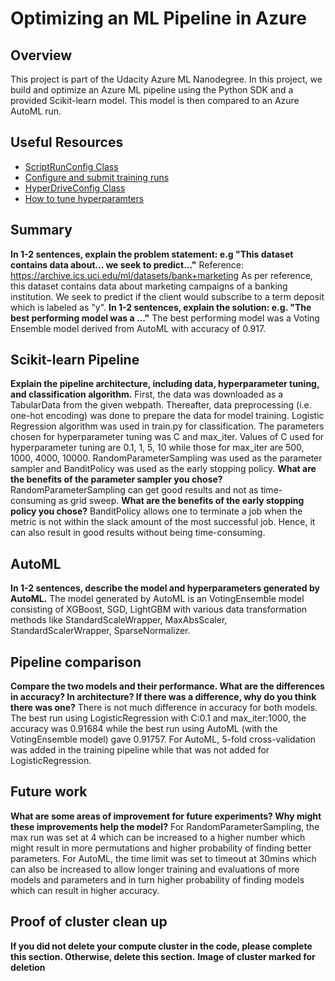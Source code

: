 # Optimizing an ML Pipeline in Azure

## Overview
This project is part of the Udacity Azure ML Nanodegree.
In this project, we build and optimize an Azure ML pipeline using the Python SDK and a provided Scikit-learn model.
This model is then compared to an Azure AutoML run.

## Useful Resources
- [ScriptRunConfig Class](https://docs.microsoft.com/en-us/python/api/azureml-core/azureml.core.scriptrunconfig?view=azure-ml-py)
- [Configure and submit training runs](https://docs.microsoft.com/en-us/azure/machine-learning/how-to-set-up-training-targets)
- [HyperDriveConfig Class](https://docs.microsoft.com/en-us/python/api/azureml-train-core/azureml.train.hyperdrive.hyperdriveconfig?view=azure-ml-py)
- [How to tune hyperparamters](https://docs.microsoft.com/en-us/azure/machine-learning/how-to-tune-hyperparameters)


## Summary
**In 1-2 sentences, explain the problem statement: e.g "This dataset contains data about... we seek to predict..."**
Reference: https://archive.ics.uci.edu/ml/datasets/bank+marketing
As per reference, this dataset contains data about marketing campaigns of a banking institution. We seek to predict if the client would subscribe to a term deposit which is labeled as "y".
**In 1-2 sentences, explain the solution: e.g. "The best performing model was a ..."**
The best performing model was a Voting Ensemble model derived from AutoML with accuracy of 0.917.
## Scikit-learn Pipeline
**Explain the pipeline architecture, including data, hyperparameter tuning, and classification algorithm.**
First, the data was downloaded as a TabularData from the given webpath. Thereafter, data preprocessing (i.e. one-hot encoding) was done to prepare the data for model training. Logistic Regression algorithm was used in train.py for classification. The parameters chosen for hyperparameter tuning was C and max_iter. Values of C used for hyperparameter tuning are 0.1, 1, 5, 10 while those for max_iter are 500, 1000, 4000, 10000. RandomParameterSampling was used as the parameter sampler and BanditPolicy was used as the early stopping policy. 
**What are the benefits of the parameter sampler you chose?**
RandomParameterSampling can get good results and not as time-consuming as grid sweep.
**What are the benefits of the early stopping policy you chose?**
BanditPolicy allows one to terminate a job when the metric is not within the slack amount of the most successful job. Hence, it can also result in good results without being time-consuming.
## AutoML
**In 1-2 sentences, describe the model and hyperparameters generated by AutoML.**
The model generated by AutoML is an VotingEnsemble model consisting of XGBoost, SGD, LightGBM with various data transformation methods like StandardScaleWrapper, MaxAbsScaler, StandardScalerWrapper, SparseNormalizer.
## Pipeline comparison
**Compare the two models and their performance. What are the differences in accuracy? In architecture? If there was a difference, why do you think there was one?**
There is not much difference in accuracy for both models. The best run using LogisticRegression with C:0.1 and max_iter:1000, the accuracy was 0.91684 while the best run using AutoML (with the VotingEnsemble model) gave 0.91757. For AutoML, 5-fold cross-validation was added in the training pipeline while that was not added for LogisticRegression.
## Future work
**What are some areas of improvement for future experiments? Why might these improvements help the model?**
For RandomParameterSampling, the max run was set at 4 which can be increased to a higher number which might result in more permutations and higher probability of finding better parameters. 
For AutoML, the time limit was set to timeout at 30mins which can also be increased to allow longer training and evaluations of more models and parameters and in turn higher probability of finding models which can result in higher accuracy. 
## Proof of cluster clean up
**If you did not delete your compute cluster in the code, please complete this section. Otherwise, delete this section.**
**Image of cluster marked for deletion**
